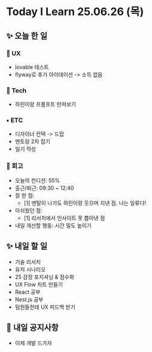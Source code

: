 # Today I Learn 25.06.26 (목)

## ✨ 오늘 한 일
### 🔹 UX
 * lovable 테스트
 * flyway로 추가 아이데이션 -> 소득 없음

### 🔸 Tech
 * 하린이랑 프롬프트 만져보기

### ▪️ ETC
 * 디자이너 컨택 -> 드랍
 * 멘토링 2차 잡기
 * 일기 작성

### 📍 회고
* 오늘의 컨디션: 55%
* 출근/퇴근: 09:30 ~ 12:40
* 잘 한 점: 
    * [1] 멘탈이 나가도 하린이랑 웃으며 지낸 점. 나는 일류다!
* 아쉬웠던 점: 
    * [1] 리서치에서 인사이트 못 뽑아낸 점
* 내일 개선할 행동: 시간 밀도 높이기


## ✨ 내일 할 일
 * 기술 리서치
 * 유저 시나리오
 * 25 감정 포지셔닝 & 점수화
 * UX Flow 차트 만들기
 * React 공부
 * Nest.js 공부
 * 팀원들한테 UX 피드백 받기


 ## 📢 내일 공지사항
 * 이제 개발 드가자